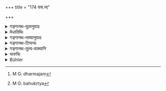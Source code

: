 +++
title = "174 यस् त्व्"

+++

<details><summary>गङ्गानथ-मूलानुवादः</summary>

If an evil-minded king, through folly, deal with cases unjustly,—his enemies bring him under their control in no time.—(174)
</details>

<details><summary>मेधातिथिः</summary>

**अधर्मेण यः कार्याणी** कुरुते स **मोहाद्** एवेह व्यामूढो धर्मं जह्यात् । तस्येदम् अधर्मजं[^५३८] फलम्- विरक्तप्रकृतितया **वशे कुर्वन्ति शत्रवः** । विरक्ता हि प्रकृतयः क्रुद्धलुब्धभीतावमानिताः परैर् उपजप्येरन् । ततश् च बहुकृत्वो[^५३९] **वशे कुर्वन्ति** । दण्डयन्ति बध्नन्ति घ्नन्ति राष्ट्रम् अपहरन्ति चेत्य् एष वशीकारः ॥ ८.१७४ ॥


[^५३९]:
     M G: bahukṛtya


[^५३८]:
     M G: dharmajaṃ
</details>

<details><summary>गङ्गानथ-भाष्यानुवादः</summary>

If the king ‘*deal with eases unjustly*,’ it is only ‘*through folly*’ that he neglects the Law; and the fruit of this transgression is that his people having become disaffected, ‘*his enemies bring him under their control*’;—when the people become disaffected, they become a lot of angry, greedy, frightened and ill-treated persons, and are easily won over by his enemies, who, thereupon attack him, capture him, strike at him and take away his kingdom;—this is what is meant by ‘*bringing under control*.’— (174)
</details>

<details><summary>गङ्गानथ-टिप्पन्यः</summary>

This verse is quoted in *Kṛtyakalpataru* (6b);—and in *Vīramitrodaya* (Vyavahāra, 39a).
</details>

<details><summary>गङ्गानथ-तुल्य-वाक्यानि</summary>

**(verses 8.174-175)  
**

*Yājñavalkya* (1.353-354).—‘Punishment inflicted lawfully rejoices the
worlds; otherwise it makes them discomforted.’
</details>

<details><summary>भारुचिः</summary>

अपरक्तप्रकृतिम्, बहुकृत्यवन्तं वृद्धपर्यवसानादिभिः । पुनर् आहितविज्ञाननिर्णयः सन् राजा — ॥ ८.१७३ ॥
</details>

<details><summary>Bühler</summary>

174	But that evil-minded king who in his folly decides causes unjustly, his enemies soon subjugate.
</details>
